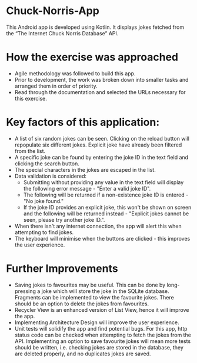 # Chuck-Norris-App
This Android app is developed using Kotlin. It displays jokes fetched from the “The Internet Chuck Norris Database” API. 

# How the exercise was approached
- Agile methodology was followed to build this app.
- Prior to development, the work was broken down into smaller tasks and arranged them in order of priority.
- Read through the documentation and selected the URLs necessary for this exercise.

# Key factors of this application:
- A list of six random jokes can be seen. Clicking on the reload button will repopulate six different jokes. Explicit joke have already been filtered from the list.
- A specific joke can be found by entering the joke ID in the text field and clicking the search button.
- The special characters in the jokes are escaped in the list.
- Data validation is considered:
  - Submitting without providing any value in the text field will display the following error message - "Enter a valid joke ID".
  - The following will be returned if a non-existence joke ID is entered - "No joke found."
  - If the joke ID provides an explicit joke, this won't be shown on screen and the following will be returned instead - "Explicit jokes cannot be seen, please try another joke ID.".
- When there isn't any internet connection, the app will alert this when attempting to find jokes.
- The keyboard will minimise when the buttons are clicked - this improves the user experience.

# Further Improvements
- Saving jokes to favourites may be useful. This can be done by long-pressing a joke which will store the joke in the SQLite database. Fragments can be implemented to view the favourite jokes. There should be an option to delete the jokes from favourites.
- Recycler View is an enhanced version of List View, hence it will improve the app.
- Implementing Architecture Design will improve the user experience.
- Unit tests will solidify the app and find potential bugs. For this app, http status code can be checked when attempting to fetch the jokes from the API. Implementing an option to save favourite jokes will mean more tests should be written, i.e. checking jokes are stored in the database, they are deleted properly, and no duplicates jokes are saved. 
